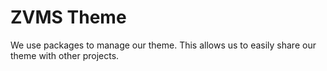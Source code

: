 # ZVMS Theme

We use packages to manage our theme. This allows us to easily share our theme with other projects.
